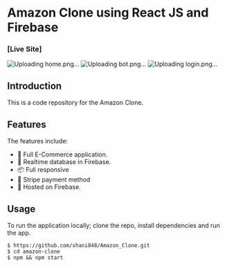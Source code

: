 # Amazon Clone using React JS and Firebase

### [Live Site]
![Uploading home.png…]()
![Uploading bot.png…]()
![Uploading login.png…]()


## Introduction
This is a code repository for the Amazon Clone. 

## Features

The features include:

* 📝 Full E-Commerce application.
* 📡 Realtime database in Firebase.
* 📦 Full responsive
* 💬 Stripe payment method
* 📡 Hosted on Firebase.

<!-- ## Components -->

## Usage

To run the application locally; clone the repo, install dependencies and run the app.

```
$ https://github.com/shani848/Amazon_Clone.git
$ cd amazon-clone
$ npm && npm start
```

